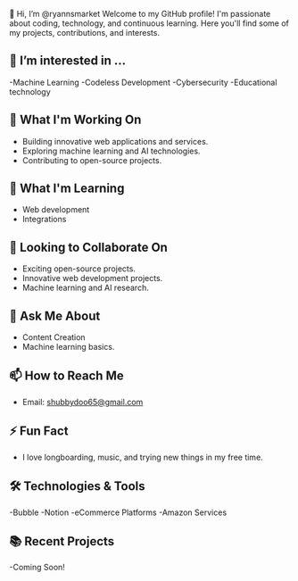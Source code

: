 👋 Hi, I’m @ryannsmarket
Welcome to my GitHub profile! I'm passionate about coding, technology, and continuous learning. Here you'll find some of my projects, contributions, and interests.
## 👀 I’m interested in ...
-Machine Learning
-Codeless Development
-Cybersecurity
-Educational technology
## 🔭 What I'm Working On
- Building innovative web applications and services.
- Exploring machine learning and AI technologies.
- Contributing to open-source projects.

## 🌱 What I'm Learning
- Web development
- Integrations

## 👯 Looking to Collaborate On
- Exciting open-source projects.
- Innovative web development projects.
- Machine learning and AI research.

## 💬 Ask Me About
- Content Creation
- Machine learning basics.
  

## 📫 How to Reach Me
- Email: shubbydoo65@gmail.com

## ⚡ Fun Fact
- I love longboarding, music, and trying new things in my free time.


## 🛠️ Technologies & Tools
-Bubble
-Notion
-eCommerce Platforms
-Amazon Services


## 📚 Recent Projects
-Coming Soon!


<!---
ryannsmarket/ryannsmarket is a ✨ special ✨ repository because its `README.md` (this file) appears on your GitHub profile.
You can click the Preview link to take a look at your changes.
--->
